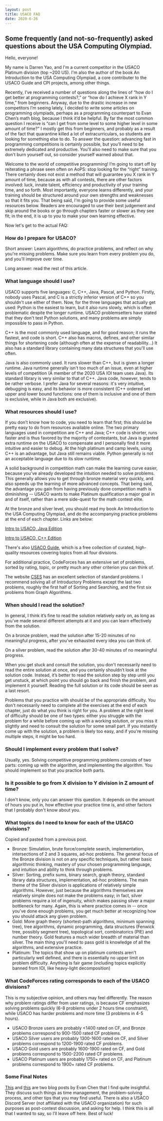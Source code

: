 ```yaml
---
layout: post
title: USACO FAQ
date: 2020-6-26 
---
```


## Some frequently (and not-so-frequently) asked questions about the USA Computing Olympiad.

Hello, everyone!

My name is Darren Yao, and I'm a current competitor in the USACO Platinum division (top ~200 US). I'm also the author of the book An Introduction to the USA Computing Olympiad, a core contributer to the USACO Guide and CPI projects, among other things.

Recently, I’ve received a number of questions along the lines of “how do I get better at programming contests?,” or “how do I achieve X rank in Y time,” from beginners. Anyway, due to the drastic increase in new competitors I’m seeing lately, I decided to write some articles on programming olympiads, perhaps as a programming counterpart to Evan Chen’s math blog, because I think it’d be helpful. 
By far the most common question I receive is “can I get from some level to some higher level in some amount of time?” I mostly get this from beginners, and probably as a result of the fact that quarantine killed a lot of extracurriculars, so students are looking for something else to do. To answer the question: advancing fast in programming competitions is certainly possible, but you’ll need to be extremely dedicated and productive. You'll also need to make sure that you don't burn yourself out, so consider yourself warned about that. 

Welcome to the world of competitive programming! I’m going to start off by reiterating a phrase seen often on AoPS: stop looking for the “right” training. There certainly does not exist a method that will guarantee you X rank in Y amount of time, because as with all contests, there are other factors involved: luck, innate talent, efficiency and productivity of your training time, and so forth. Most importantly, everyone learns differently, and your training should be structured around your own strengths and weaknesses so that it fits you. That being said, I'm going to provide some useful resources below. Readers are encouraged to use their best judgement and skip around the books or go through chapters faster or slower as they see fit; in the end, it is up to you to make your own learning effective.

Now let's get to the actual FAQ:

### How do I prepare for USACO?

Short answer: Learn algorithms, do practice problems, and reflect on why you're missing problems. Make sure you learn from every problem you do, and you'll improve over time.

Long answer: read the rest of this article.

### What language should I use?

USACO supports five languages: C, C++, Java, Pascal, and Python. Firstly, nobody uses Pascal, and C is a strictly inferior version of C++ so you shouldn't use either of them. Now, for the three languages that actually get used:
Python is the easiest to learn, but it also runs slowly, which is often problematic despite the longer runtime. USACO problemsetters have stated that they don't test Python solutions, and many problems are simply impossible to pass in Python.

C++ is the most commonly used language, and for good reason; it runs the fastest, and code is short. C++ also has macros, defines, and other similar things for shortening code (although often at the expense of readability...) It also has a standard library containing many data structures that you'll use often. 

Java is also commonly used. It runs slower than C++, but is given a longer runtime. Java runtime generally isn't too much of an issue, even at higher levels of competition (A member of the 2020 USA IOI team uses Java). Its standard library is very similar to that of C++. Java code, however, tends to be rather verbose. I prefer Java for several reasons: it's very intuitive, debugging is easy, and its behavior is more consistent (C++ ordered set upper and lower bound functions: one of them is inclusive and one of them is exclusive, while in Java both are exclusive).

### What resources should I use?

If you don’t know how to code, you need to learn that first; this should be pretty easy to do from resources available online. The two primary languages used in competition are C++ and Java; C++ code is shorter, runs faster and is thus favored by the majority of contestants, but Java is granted extra runtime on the USACO to compensate and I personally find it more intuitive and easier to debug. At the high platinum and camp levels, using C++ is an advantage, but Java still remains viable. Python generally is not an acceptable language due to its slow runtime.

A solid background in competition math can make the learning curve easier, because you've already developed the intuition needed to solve problems. This generally allows you to get through bronze material very quickly, and also speeds up the learning of more advanced concepts. That being said, the advantage you gain from having previously done competition math is diminishing -- USACO wants to make Platinum qualification a major goal in and of itself, rather than a mere side-quest for the math contest elite.

At the bronze and silver level, you should read my book An Introduction to the USA Computing Olympiad, and do the accompanying practice problems at the end of each chapter. Links are below:

[Intro to USACO, Java Edition](https://darrenyao.com/usacobook/java.pdf)

[Intro to USACO, C++ Edition](https://darrenyao.com/usacobook/cpp.pdf)

There's also [USACO Guide](https://usaco.guide/), which is a free collection of curated, high-quality resources covering topics from all four divisions. 

For additional practice, CodeForces has an extensive set of problems, sorted by rating, topic, or pretty much any other criterion you can think of.

The website [CSES](https://cses.fi/problemset/) has an excellent selection of standard problems. I recommend solving all of Introductory Problems except the last two problems, roughly the first half of Sorting and Searching, and the first six problems from Graph Algorithms.

### When should I read the solution?

In general, I think it’s fine to read the solution relatively early on, as long as you’ve made several different attempts at it and you can learn effectively from the solution.

On a bronze problem, read the solution after 15-20 minutes of no meaningful progress, after you’ve exhausted every idea you can think of.

On a silver problem, read the solution after 30-40 minutes of no meaningful progress.

When you get stuck and consult the solution, you don't necessarily need to read the entire solution at once, and you certainly shouldn’t look at the solution code. Instead, it’s better to read the solution step by step until you get unstuck, at which point you should go back and finish the problem, and implement it yourself. Reading the full solution or its code should be seen as a last resort.

Problems that you practice with should be of the appropriate difficulty. You don't necessarily need to complete all the exercises at the end of each chapter, just do what you think is right for you. A problem at the right level of difficulty should be one of two types: either you struggle with the problem for a while before coming up with a working solution, or you miss it slightly and need to consult the solution for some small part. If you instantly come up with the solution, a problem is likely too easy, and if you're missing multiple steps, it might be too hard.

### Should I implement every problem that I solve? 

Usually, yes. Solving competitive programming problems consists of two parts: coming up with the algorithm, and implementing the algorithm. You should implement so that you practice both parts.

### Is it possible to go from X division to Y division in Z amount of time?

I don't know, only you can answer this question. It depends on the amount of hours you put in, how effective your practice time is, and other factors that I probably don't know about you.

### What topics do I need to know for each of the USACO divisions?

Copied and pasted from a previous post.

- Bronze: Simulation, brute force/complete search, implementation, intersections of 2 and 3 squares, ad-hoc problems. The general focus of the Bronze division is not on any specific techniques, but rather basic algorithmic thinking, mastery of your chosen programming language, and intuition and ability to think through problems.
- Silver: Sorting, prefix sums, binary search, graph theory, standard library data structures, implementation, ad-hoc problems. The main theme of the Silver division is applications of relatively simple algorithms. However, just because the algorithms themselves are relatively simple does not make the problems easy; in fact, silver problems require a lot of ingenuity, which makes passing silver a major bottleneck for many. Again, this is where practice comes in -- once you've done enough problems, you get much better at recognizing how you should attack any given problem.
- Gold: More graph theory (shortest-path algorithms, minimum spanning tree), tree algorithms, dynamic programming, data structures (Fenwick tree, possibly segment tree), topological sort, combinatorics (PIE) and number theory. Gold features a much wider breadth of material than silver. The main thing you'll need to pass gold is knowledge of all the algorithms, and extensive practice.
- Platinum: The topics that show up on platinum contests aren't particularly well defined, and there is essentially no upper limit on problem difficulty. Anything is fair game (including topics explicitly banned from IOI, like heavy-light decomposition)

### What CodeForces rating corresponds to each of the USACO divisions?

This is my subjective opinion, and others may feel differently. The reason why problem ratings differ from user ratings, is because CF emphasizes solving problems quickly (6-8 problems under 2 hours time constraint), while USACO has harder problems and more time (3 problems in 4-5 hours).

- USACO Bronze users are probably <1400 rated on CF, and Bronze problems correspond to 900-1500 rated CF problems.
- USACO Silver users are probably 1300-1600 rated on CF, and Silver problems correspond to 1200-1900 rated CF problems.
- USACO Gold users are probably 1600-1900 rated on CF, and Gold problems correspond to 1500-2200 rated CF problems.
- USACO Platinum users are probably 1750+ rated on CF, and Platinum problems correspond to 1900+ rated CF problems.

### Some Final Notes

[This](https://web.evanchen.cc/FAQs/raqs.html) and [this](https://usamo.wordpress.com/2019/01/31/math-contest-platitudes-v3/) are two blog posts by Evan Chen that I find quite insightful. They discuss such things as time management, the problem-solving process, and other tips that you may find useful.
There is also a USACO Discord Server (not affiliated with the USACO organization) for such purposes as post-contest discussion, and asking for help.
I think this is all that I wanted to say, so I’ll leave off here. Best of luck!
